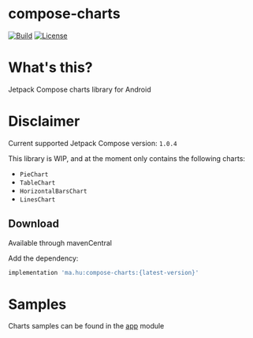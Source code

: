 # compose-charts
[![Build](https://github.com/humawork/compose-charts/workflows/Build/badge.svg)](https://github.com/humawork/compose-charts/actions)
[![License](https://img.shields.io/badge/License-Apache%202.0-blue.svg)](http://www.apache.org/licenses/LICENSE-2.0)

# What's this?
Jetpack Compose charts library for Android

# Disclaimer
Current supported Jetpack Compose version: `1.0.4`

This library is WIP, and at the moment only contains the following charts:
- `PieChart`
- `TableChart`
- `HorizontalBarsChart`
- `LinesChart`

## Download

Available through mavenCentral

Add the dependency:

```groovy
implementation 'ma.hu:compose-charts:{latest-version}'
```

# Samples
Charts samples can be found in the [app](app) module
